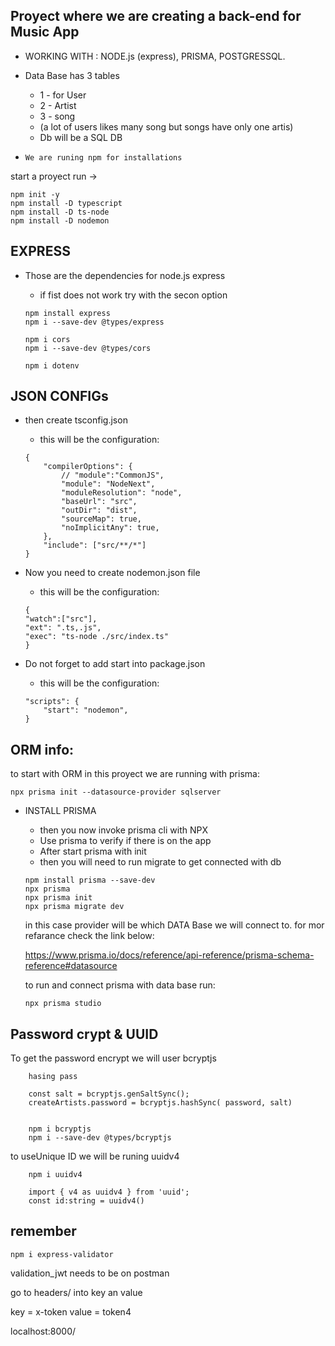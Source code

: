 Proyect where we are creating a back-end for Music App
--
-   WORKING WITH : NODE.js (express), PRISMA, POSTGRESSQL.

- Data Base has 3 tables
    - 1 - for User  
    - 2 - Artist 
    - 3 - song
    - (a lot of users likes many song but songs have only one artis)
    - Db will be a SQL DB

- `We are runing npm for installations`

start a proyect run ->
```
npm init -y
npm install -D typescript
npm install -D ts-node
npm install -D nodemon
```
EXPRESS
--
- Those are the dependencies for node.js express
    - if fist does not work try with the secon option

    ```
    npm install express
    npm i --save-dev @types/express

    npm i cors
    npm i --save-dev @types/cors

    npm i dotenv
    ```

JSON CONFIGs
--
- then create tsconfig.json

    - this will be the configuration:
    ```
    {
        "compilerOptions": {
            // "module":"CommonJS",
            "module": "NodeNext",
            "moduleResolution": "node",
            "baseUrl": "src",
            "outDir": "dist",
            "sourceMap": true,
            "noImplicitAny": true,
        },
        "include": ["src/**/*"]
    }
    ```

- Now you need to create nodemon.json file
    - this will be the configuration:
    ```
    {
    "watch":["src"],
    "ext": ".ts,.js",
    "exec": "ts-node ./src/index.ts"
    }   
    ```
- Do not forget to add start into package.json
    - this will be the configuration:
    ```
    "scripts": {
        "start": "nodemon",
    }   
    ```



ORM info:
--

to start with ORM in this proyect we are running with prisma:

```
npx prisma init --datasource-provider sqlserver
```

- INSTALL PRISMA
    * then you now invoke prisma cli with NPX
    * Use prisma to verify if there is on the app
    * After start prisma with init
    * then you will need to run migrate to get connected with db

    ```
    npm install prisma --save-dev
    npx prisma
    npx prisma init
    npx prisma migrate dev
    ```

    in this case provider will be which DATA Base we will connect to.
    for mor refarance check the link below:

    https://www.prisma.io/docs/reference/api-reference/prisma-schema-reference#datasource

    to run and connect prisma with data base run:
    ```
    npx prisma studio
    ```

Password crypt & UUID
--

To get the password encrypt we will user bcryptjs
    
```
    hasing pass

    const salt = bcryptjs.genSaltSync();
    createArtists.password = bcryptjs.hashSync( password, salt)


    npm i bcryptjs
    npm i --save-dev @types/bcryptjs
```
    



to useUnique ID we will be runing uuidv4

```
    npm i uuidv4

    import { v4 as uuidv4 } from 'uuid';
    const id:string = uuidv4()
```

remember
--

```
npm i express-validator
```

validation_jwt needs to be on postman

go to headers/ into key an value

key = x-token 
value = token4


localhost:8000/